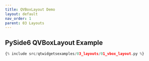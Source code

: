 ```yaml
---
title: QVBoxLayout Demo
layout: default
nav_order: 1
parent: 03 Layouts
---
```


## PySide6 QVBoxLayout Example

```python
{% include src/qtwidgetsexamples/03_layouts/01_vbox_layout.py %}
```
